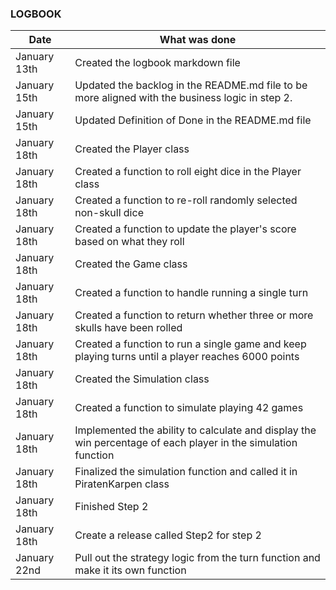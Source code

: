 ### LOGBOOK

| Date           | What was done                                                                                                 |
|----------------|---------------------------------------------------------------------------------------------------------------|
| January 13th   | Created the logbook markdown file                                                                             |
| January 15th   | Updated the backlog in the README.md file to be more aligned with the business logic in step 2.               |
| January 15th   | Updated Definition of Done in the README.md file                                                              |
| January 18th   | Created the Player class                                                                                      |
| January 18th   | Created a function to roll eight dice in the Player class                                                     |
| January 18th   | Created a function to re-roll randomly selected non-skull dice                                                |
| January 18th   | Created a function to update the player's score based on what they roll                                       |
| January 18th   | Created the Game class                                                                                        |
| January 18th   | Created a function to handle running a single turn                                                            |
| January 18th   | Created a function to return whether three or more skulls have been rolled                                    | 
| January 18th   | Created a function to run a single game and keep playing turns until a player reaches 6000 points             |
| January 18th   | Created the Simulation class                                                                                  |
| January 18th   | Created a function to simulate playing 42 games                                                               |
| January 18th   | Implemented the ability to calculate and display the win percentage of each player in the simulation function |
| January 18th   | Finalized the simulation function and called it in PiratenKarpen class                                        |
| January 18th   | Finished Step 2                                                                                               |
| January 18th   | Create a release called Step2 for step 2                                                                      |
| January 22nd   | Pull out the strategy logic from the turn function and make it its own function                               |
